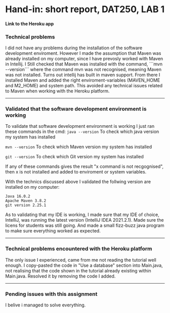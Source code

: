 <h1> Hand-in: short report, DAT250, LAB 1 </h1>

<h4> Link to the Heroku app</h4>



<h3> Technical problems </h3>

I did not have any problems during the installation of the software development enviroment. However I made the assumption that Maven was already installed on my computer, since I have prevosly worked with Maven in Intellij. I Still checked that Maven was installed with the command, ´´´mvn --version´´´ where the command mvn was not recognised, meaning Maven was not installed. Turns out intellij has built in maven support. From there I installed Maven and added the right enviroment-variables (MAVEN_HOME and M2_HOME) and system path. This avoided any technical issues related to Maven when working with the Heroku platform.

---

<h3> Validated that the software development environment is working </h3>

To validate that software development environment is working I just ran these commands in the cmd:
```java --version```
To check which java version my system has installed

```mvn --version```
To check which Maven version my system has installed

```git --version```
To check which Git version my system has installed

If any of these commands gives the result "x command is not recgognised", then x is not installed and added to enviroment or system variables.

With the technics discussed above I validated  the follwing version are installed on my computer:

```
Java 16.0.2
Apache Maven 3.8.2
git version 2.25.1
```

As to validating that my IDE is working, I made sure that my IDE of choice, IntelliJ, was running the latest version (IntelliJ IDEA 2021.2.1). Made sure the licens for students was still going. And made a small fizz-buzz java program to make sure everything worked as expected.


---

<h3> Technical problems encountered with the Heroku platform </h3>

The only issue I experienced, came from me not reading the tutorial well enough. I copy-pasted the code in "Use a database" section into Main.java, not realising that the code shown in the tutorial already existing within Main.java. Resolved it by removing the code I added.

---

<h3>  Pending issues with this assignment  </h3>

I belive i managed to solve everything. 

